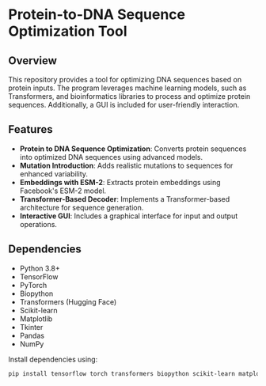 # Protein-to-DNA Sequence Optimization Tool

## Overview
This repository provides a tool for optimizing DNA sequences based on protein inputs. The program leverages machine learning models, such as Transformers, and bioinformatics libraries to process and optimize protein sequences. Additionally, a GUI is included for user-friendly interaction.

## Features
- **Protein to DNA Sequence Optimization**: Converts protein sequences into optimized DNA sequences using advanced models.
- **Mutation Introduction**: Adds realistic mutations to sequences for enhanced variability.
- **Embeddings with ESM-2**: Extracts protein embeddings using Facebook's ESM-2 model.
- **Transformer-Based Decoder**: Implements a Transformer-based architecture for sequence generation.
- **Interactive GUI**: Includes a graphical interface for input and output operations.

## Dependencies
- Python 3.8+
- TensorFlow
- PyTorch
- Biopython
- Transformers (Hugging Face)
- Scikit-learn
- Matplotlib
- Tkinter
- Pandas
- NumPy

Install dependencies using:
```bash
pip install tensorflow torch transformers biopython scikit-learn matplotlib pandas numpy
